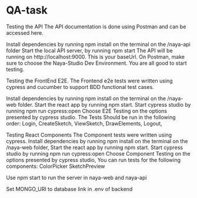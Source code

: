 # QA-task

Testing the API
The API documentation is done using Postman and can be accessed here. 

Install dependencies by running npm install on the terminal on the /naya-api folder
Start the local API server, by running npm start 
The API will be running on http://localhost:9000. This is your baseUrl.
On Postman, make sure to choose the Naya-Studio Dev Environment.
You are all good to start testing.

Testing the FrontEnd E2E.
The Frontend e2e tests were written using cypress and cucumber to support BDD functional test cases.

Install dependencies by running npm install on the terminal on the /naya-web folder.
Start the react app by running npm start.
Start cypress studio  by running npm run cypress:open
Choose E2E Testing on the options presented by cypress studio.
The Tests Should be run in the following order:
Login,
CreateSketch,
ViewSketch,
DrawElements,
Logout,

Testing React Components
The Component tests were written using cypress.
Install dependencies by running npm install on the terminal on the /naya-web folder,
Start the react app by running npm start.
Start cypress studio  by running npm run cypress:open
Choose Component Testing on the options presented by cypress studio,
You can run tests for the following components:
ColorPicker
SketchPreview



Use npm start to run the server in naya-web and naya-api

Set MONGO_URI to database link in .env of backend
